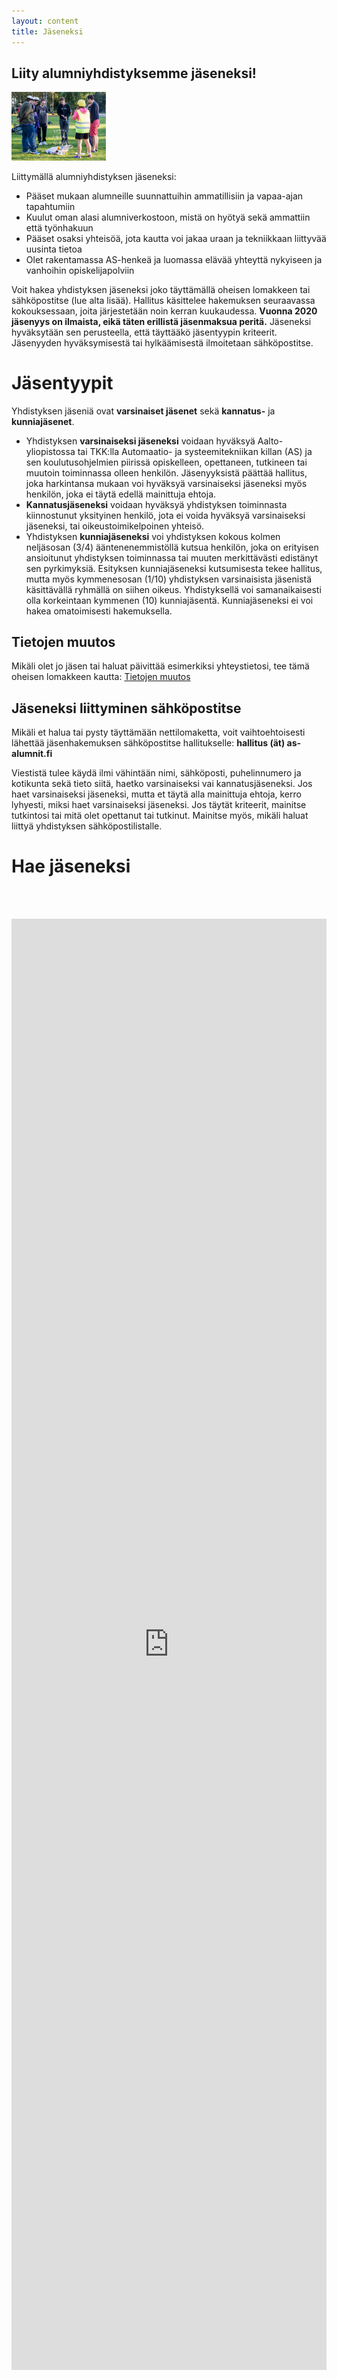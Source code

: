 ```yaml
---
layout: content
title: Jäseneksi
---
```



## Liity alumni&shy;yhdistyksemme jäseneksi!
<img src="/img/297.jpg" class="img-responsive img-rounded pull-right" style="max-width: 30%" alt=""/>


Liittymällä alumniyhdistyksen jäseneksi:
- Pääset mukaan alumneille suunnattuihin ammatillisiin ja vapaa-ajan tapahtumiin
- Kuulut oman alasi alumniverkostoon, mistä on hyötyä sekä ammattiin että työnhakuun
- Pääset osaksi yhteisöä, jota kautta voi jakaa uraan ja tekniikkaan liittyvää uusinta tietoa
- Olet rakentamassa AS-henkeä ja luomassa elävää yhteyttä nykyiseen ja vanhoihin opiskelijapolviin

Voit hakea yhdistyksen jäseneksi joko täyttämällä oheisen lomakkeen tai sähköpostitse (lue alta lisää).
Hallitus käsittelee hakemuksen seuraavassa kokouksessaan, joita järjestetään noin kerran kuukaudessa.
**Vuonna 2020 jäsenyys on ilmaista, eikä täten erillistä jäsenmaksua peritä.** Jäseneksi hyväksytään sen perusteella, että täyttääkö jäsentyypin kriteerit.
Jäsenyyden hyväksymisestä tai hylkäämisestä ilmoitetaan sähköpostitse.

# Jäsentyypit

Yhdistyksen jäseniä ovat **varsinaiset jäsenet** sekä **kannatus-** ja **kunniajäsenet**.
- Yhdistyksen **varsinaiseksi jäseneksi** voidaan hyväksyä Aalto-yliopistossa tai TKK:lla  Automaatio- ja systeemitekniikan killan (AS) ja sen koulutusohjelmien piirissä opiskelleen, opettaneen, tutkineen tai muutoin toiminnassa olleen henkilön. Jäsenyyksistä päättää hallitus, joka harkintansa mukaan voi hyväksyä varsinaiseksi jäseneksi myös henkilön, joka ei täytä edellä mainittuja ehtoja.
- **Kannatusjäseneksi** voidaan hyväksyä yhdistyksen toiminnasta kiinnostunut yksityinen henkilö, jota ei voida hyväksyä varsinaiseksi jäseneksi, tai oikeustoimikelpoinen yhteisö.
- Yhdistyksen **kunniajäseneksi** voi yhdistyksen kokous kolmen neljäsosan (3/4) ääntenenemmistöllä kutsua henkilön, joka on erityisen ansioitunut yhdistyksen toiminnassa tai muuten merkittävästi edistänyt sen pyrkimyksiä. Esityksen kunniajäseneksi kutsumisesta tekee hallitus, mutta myös kymmenesosan (1/10) yhdistyksen varsinaisista jäsenistä käsittävällä ryhmällä on siihen oikeus. Yhdistyksellä voi samanaikaisesti olla korkeintaan kymmenen (10) kunniajäsentä. Kunniajäseneksi ei voi hakea omatoimisesti hakemuksella.

## Tietojen muutos

Mikäli olet jo jäsen tai haluat päivittää esimerkiksi yhteystietosi, tee tämä oheisen lomakkeen kautta: <a href="https://forms.gle/PeM3EPEpRZ2gvWts6" target="_blank">Tietojen muutos</a>

## Jäseneksi liittyminen sähköpostitse

Mikäli et halua tai pysty täyttämään nettilomaketta, voit vaihtoehtoisesti lähettää jäsenhakemuksen sähköpostitse hallitukselle: **hallitus (ät) as-alumnit.fi**

Viestistä tulee käydä ilmi vähintään nimi, sähköposti, puhelinnumero ja kotikunta sekä tieto siitä, haetko varsinaiseksi vai kannatusjäseneksi. Jos haet varsinaiseksi jäseneksi, mutta et täytä alla mainittuja ehtoja, kerro lyhyesti, miksi haet varsinaiseksi jäseneksi. Jos täytät kriteerit, mainitse tutkintosi tai mitä olet opettanut tai tutkinut. Mainitse myös, mikäli haluat liittyä yhdistyksen sähköpostilistalle.


# Hae jäseneksi
<br /><br />
<div style="text-align: center;">
<iframe style="margin: 0 auto; max-width: 100% !important;" src="https://docs.google.com/forms/d/e/1FAIpQLScNhHfc-qdSZo3YFSbGLScbR8zn73aGYm6jrOc3K3K_UcAwQw/viewform?embedded=true" width="640" height="2322" frameborder="0" marginheight="0" marginwidth="0">Ladataan...</iframe>
</div>

